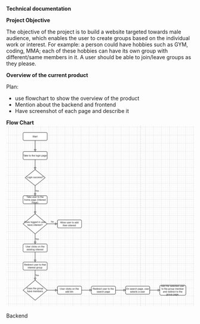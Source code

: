 **Technical documentation**

**Project Objective**

The objective of the project is to build a website targeted towards male audience, which enables the user to create groups based on the individual work or interest. For example: a person could have hobbies such as GYM, coding, MMA; each of these hobbies can have its own group with different/same members in it.
A user should be able to join/leave groups as they please. 

**Overview of the current product**

Plan:
- use flowchart to show the overview of the product
- Mention about the backend and frontend
- Have screenshot of each page and describe it

**Flow Chart**
![](images/flowChart.png)

Backend



